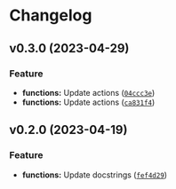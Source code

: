 # Changelog

<!--next-version-placeholder-->

## v0.3.0 (2023-04-29)
### Feature
* **functions:** Update actions ([`04ccc3e`](https://github.com/iandday/whichPlates/commit/04ccc3e4fe6702aab5a7daf95f9c12a66a538f4c))
* **functions:** Update actions ([`ca831f4`](https://github.com/iandday/whichPlates/commit/ca831f445e212affd998f9b29c1ee8ab81823d60))

## v0.2.0 (2023-04-19)
### Feature
* **functions:** Update docstrings ([`fef4d29`](https://github.com/iandday/whichPlates/commit/fef4d29f0c7f0cab9077f60ae218f6215a3d9a13))
